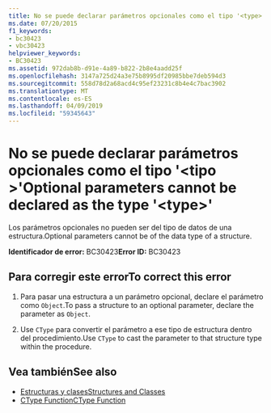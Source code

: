 ```yaml
---
title: No se puede declarar parámetros opcionales como el tipo '<type>'
ms.date: 07/20/2015
f1_keywords:
- bc30423
- vbc30423
helpviewer_keywords:
- BC30423
ms.assetid: 972dab8b-d91e-4a89-b822-2b8e4aadd25f
ms.openlocfilehash: 3147a725d24a3e75b8995df20985bbe7deb594d3
ms.sourcegitcommit: 558d78d2a68acd4c95ef23231c8b4e4c7bac3902
ms.translationtype: MT
ms.contentlocale: es-ES
ms.lasthandoff: 04/09/2019
ms.locfileid: "59345643"
---
```

# <a name="optional-parameters-cannot-be-declared-as-the-type-type"></a><span data-ttu-id="ff752-102">No se puede declarar parámetros opcionales como el tipo '\<tipo >'</span><span class="sxs-lookup"><span data-stu-id="ff752-102">Optional parameters cannot be declared as the type '\<type>'</span></span>
<span data-ttu-id="ff752-103">Los parámetros opcionales no pueden ser del tipo de datos de una estructura.</span><span class="sxs-lookup"><span data-stu-id="ff752-103">Optional parameters cannot be of the data type of a structure.</span></span>  
  
 <span data-ttu-id="ff752-104">**Identificador de error:** BC30423</span><span class="sxs-lookup"><span data-stu-id="ff752-104">**Error ID:** BC30423</span></span>  
  
## <a name="to-correct-this-error"></a><span data-ttu-id="ff752-105">Para corregir este error</span><span class="sxs-lookup"><span data-stu-id="ff752-105">To correct this error</span></span>  
  
1. <span data-ttu-id="ff752-106">Para pasar una estructura a un parámetro opcional, declare el parámetro como `Object`.</span><span class="sxs-lookup"><span data-stu-id="ff752-106">To pass a structure to an optional parameter, declare the parameter as `Object`.</span></span>  
  
2. <span data-ttu-id="ff752-107">Use `CType` para convertir el parámetro a ese tipo de estructura dentro del procedimiento.</span><span class="sxs-lookup"><span data-stu-id="ff752-107">Use `CType` to cast the parameter to that structure type within the procedure.</span></span>  
  
## <a name="see-also"></a><span data-ttu-id="ff752-108">Vea también</span><span class="sxs-lookup"><span data-stu-id="ff752-108">See also</span></span>

- [<span data-ttu-id="ff752-109">Estructuras y clases</span><span class="sxs-lookup"><span data-stu-id="ff752-109">Structures and Classes</span></span>](../../visual-basic/programming-guide/language-features/data-types/structures-and-classes.md)
- [<span data-ttu-id="ff752-110">CType Function</span><span class="sxs-lookup"><span data-stu-id="ff752-110">CType Function</span></span>](../../visual-basic/language-reference/functions/ctype-function.md)
